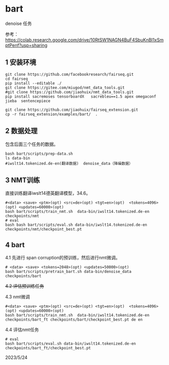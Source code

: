 # bart

denoise 任务

参考：https://colab.research.google.com/drive/10RtSW1NAGN4BuF4SbuKnBI1xSmptPenf?usp=sharing



## 1 安装环境

```shell
git clone https://github.com/facebookresearch/fairseq.git
cd fairseq
pip install --editable ./
git clone https://gitee.com/miugod/nmt_data_tools.git
#git clone https://github.com/jiaohuix/nmt_data_tools.git
pip install sacremoses tensorboardX   sacrebleu==1.5 apex omegaconf jieba  sentencepiece

git clone https://github.com/jiaohuix/fairseq_extension.git
cp -r fairseq_extension/examples/bart/  .
```



## 2 数据处理

包含后面三个任务的数据。

```shell
bash bart/scripts/prep-data.sh
ls data-bin
#iwslt14.tokenized.de-en(翻译数据)  denoise_data（降噪数据）  
```



## 3 NMT训练

直接训练翻译iwslt14德英翻译模型，34.6。

```shell
#<data> <save> <ptm>(opt) <src=de>(opt) <tgt=en>(opt)  <tokens=4096>(opt) <updates=60000>(opt)
bash bart/scripts/train_nmt.sh  data-bin/iwslt14.tokenized.de-en checkpoints/nmt
# eval
bash bash bart/scripts/eval.sh data-bin/iwslt14.tokenized.de-en checkpoints/nmt/checkpoint_best.pt 
```



## 4 bart

4.1 先进行 span corruption的预训练，然后进行nmt微调。

```shell
# <data> <save> <tokens=2048>(opt) <updates=50000>(opt)
bash bart/scripts/pretrain_bart.sh data-bin/denoise_data checkpoints/bart
```

~~4.2 评估预训练任务~~



4.3 nmt微调

```shell
#<data> <save> <ptm>(opt) <src=de>(opt) <tgt=en>(opt)  <tokens=4096>(opt) <updates=60000>(opt)
bash bart/scripts/train_nmt.sh  data-bin/iwslt14.tokenized.de-en checkpoints/bart_ft checkpoints/bart/checkpoint_best.pt de en 

```

4.4 评估nmt任务

```shell
# eval
bash bart/scripts/eval.sh data-bin/iwslt14.tokenized.de-en checkpoints/bart_ft/checkpoint_best.pt 
```



2023/5/24